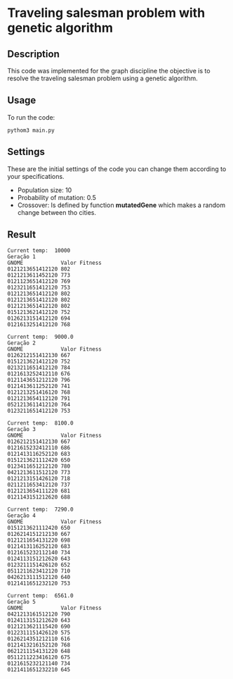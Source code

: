 # Traveling salesman problem with genetic algorithm 


## Description
This code was implemented for the graph discipline the objective is to resolve the traveling salesman problem using a genetic algorithm. 


## Usage

To run the code:

```
pythom3 main.py
```

## Settings
These are the initial settings of the code you can change them according to your specifications. 

* Population size: 10 
* Probability of mutation: 0.5
* Crossover: Is defined by function **mutatedGene** which makes a random change between tho cities. 

## Result 
```
Current temp:  10000
Geração 1
GNOME            Valor Fitness
0121213651412120 802
0121213611452120 773
0121123651412120 769
0123211651412120 753
0121213651412120 802
0121213651412120 802
0121213651412120 802
0151213621412120 752
0126213151412120 694
0121613251412120 768

Current temp:  9000.0
Geração 2
GNOME            Valor Fitness
0126212151412130 667
0151213621412120 752
0213211651412120 784
0121613252412110 676
0121143651212120 796
0121413611252120 741
0121213251416120 768
0121213654112120 791
0521213611412120 764
0123211651412120 753

Current temp:  8100.0
Geração 3
GNOME            Valor Fitness
0126212151412130 667
0121615232412110 686
0121413116252120 683
0151213621112420 650
0123411651212120 780
0421213611512120 773
0121213151426120 718
0211211653412120 737
0121213654111220 681
0121143151212620 688

Current temp:  7290.0
Geração 4
GNOME            Valor Fitness
0151213621112420 650
0126214151212130 667
0121211654131220 698
0121413116252120 683
0121615232112140 734
0124113151212620 643
0123211151426120 652
0511211623412120 710
0426213111512120 640
0121411651232120 753

Current temp:  6561.0
Geração 5
GNOME            Valor Fitness
0421213161512120 790
0124113151212620 643
0121213621115420 690
0122311151426120 575
0126214351212110 616
0121413216152120 768
0621211154131220 648
0511211223416120 675
0121615232121140 734
0121411651232210 645

```








